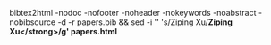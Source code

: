 bibtex2html -nodoc -nofooter -noheader -nokeywords -noabstract -nobibsource -d -r papers.bib && sed -i '' 's/Ziping Xu/<strong>Ziping Xu<\/strong>/g' papers.html
